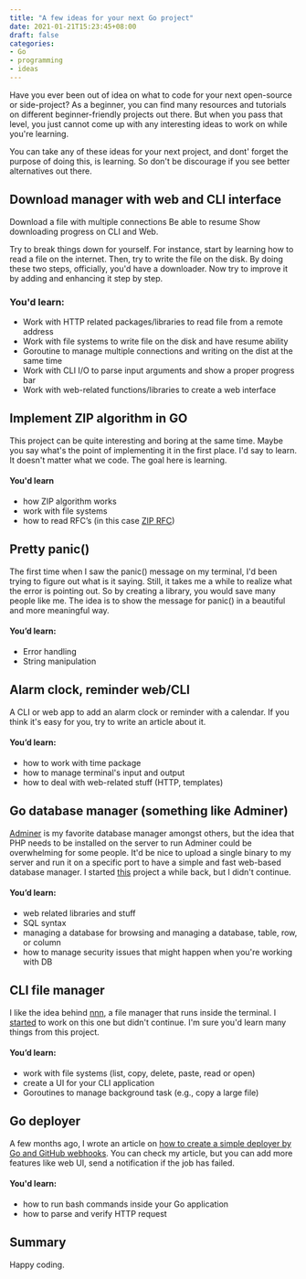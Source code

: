 ```yaml
---
title: "A few ideas for your next Go project"
date: 2021-01-21T15:23:45+08:00
draft: false
categories:
- Go
- programming
- ideas
---
```


Have you ever been out of idea on what to code for your next open-source or side-project? As a beginner, you can find many resources and tutorials on different beginner-friendly projects out there. But when you pass that level, you just cannot come up with any interesting ideas to work on while you're learning.

You can take any of these ideas for your next project, and dont' forget the purpose of doing this, is learning. So don't be discourage if you see better alternatives
out there. 


## Download manager with web and CLI interface

Download a file with multiple connections
Be able to resume
Show downloading progress on CLI and Web. 

Try to break things down for yourself. For instance, start by learning how to read a file on the internet. Then, try to write the file on the disk. By doing these two steps, officially, you'd have a downloader. Now try to improve it by adding and enhancing it step by step.

### You'd learn:
- Work with HTTP related packages/libraries to read file from a remote address
- Work with file systems to write file on the disk and have resume ability
- Goroutine to manage multiple connections and writing on the dist at the same time
- Work with CLI I/O to parse input arguments and show a proper progress bar
- Work with web-related functions/libraries to create a web interface 


## Implement ZIP algorithm in GO
This project can be quite interesting and boring at the same time. Maybe you say what's the point of implementing it in the first place. I'd say to learn. It doesn't matter what we code. The goal here is learning.
 
#### You'd learn 
- how ZIP algorithm works
- work with file systems
- how to read RFC’s (in this case [ZIP RFC](https://www.ietf.org/rfc/rfc1951.txt))


## Pretty panic()

The first time when I saw the panic() message on my terminal, I'd been trying to figure out what is it saying. Still, it takes me a while to realize what the error is pointing out. So by creating a library, you would save many people like me. The idea is to show the message for panic() in a beautiful and more meaningful way.

#### You’d learn:
- Error handling
- String manipulation


## Alarm clock, reminder web/CLI
A CLI or web app to add an alarm clock or reminder with a calendar. If you think it's easy for you, try to write an article about it.

#### You’d learn:
- how to work with time package
- how to manage terminal's input and output
- how to deal with web-related stuff (HTTP, templates)



## Go database manager (something like Adminer)

[Adminer](https://www.adminer.org/) is my favorite database manager amongst others, but the idea that PHP needs to be installed on the server to run Adminer could be overwhelming for some people. It'd be nice to upload a single binary to my server and run it on a specific port to have a simple and fast web-based database manager. I started [this](https://github.com/smoqadam/dbman) project a while back, but I didn't continue.

#### You’d learn:
- web related libraries and stuff
- SQL syntax
- managing a database for browsing and managing a database, table, row, or column
- how to manage security issues that might happen when you're working with DB

## CLI file manager

I like the idea behind [nnn](https://github.com/jarun/nnn), a file manager that runs inside the terminal. I [started](https://github.com/smoqadam/go-filemanager) to work on this one but didn't continue. I'm sure you'd learn many things from this project.

#### You’d learn:
- work with file systems (list, copy, delete, paste, read or open)
- create a UI for your CLI application
- Goroutines to manage background task (e.g., copy a large file)



## Go deployer
A few months ago, I wrote an article on [how to create a simple deployer by Go and GitHub webhooks](https://smoqadam.me/posts/build-a-simple-deployer-in-go-by-usin-github-hooks/). 
You can check my article, but you can add more features like web UI, send a notification if the job has failed.  

#### You'd learn:
- how to run bash commands inside your Go application
- how to parse and verify HTTP request



## Summary

Happy coding.
